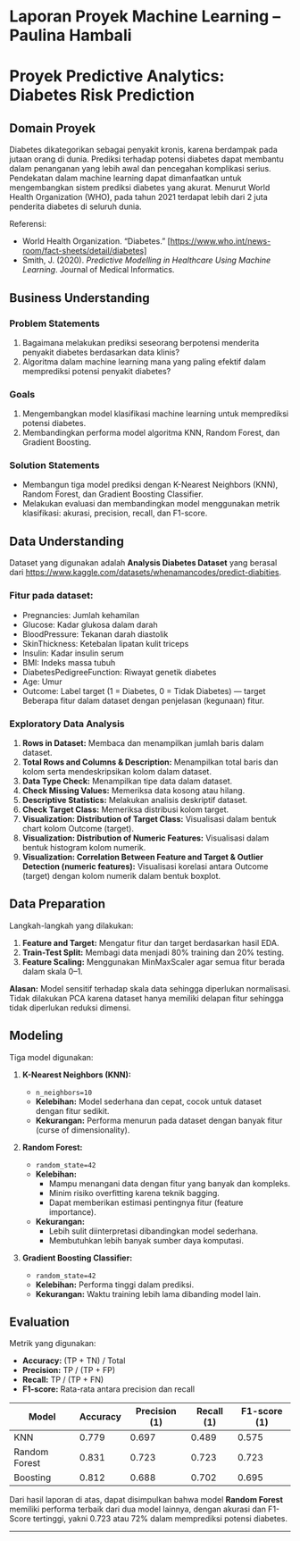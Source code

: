 # Laporan Proyek Machine Learning – Paulina Hambali 
# Proyek Predictive Analytics: Diabetes Risk Prediction

## Domain Proyek

Diabetes dikategorikan sebagai penyakit kronis, karena berdampak pada jutaan orang di dunia. Prediksi terhadap potensi diabetes dapat membantu dalam penanganan yang lebih awal dan pencegahan komplikasi serius. Pendekatan dalam machine learning dapat dimanfaatkan untuk mengembangkan sistem prediksi diabetes yang akurat. Menurut World Health Organization (WHO), pada tahun 2021 terdapat lebih dari 2 juta penderita diabetes di seluruh dunia.

Referensi:
- World Health Organization. “Diabetes.” [https://www.who.int/news-room/fact-sheets/detail/diabetes]
- Smith, J. (2020). *Predictive Modelling in Healthcare Using Machine Learning*. Journal of Medical Informatics.

## Business Understanding

### Problem Statements

1. Bagaimana melakukan prediksi seseorang berpotensi menderita penyakit diabetes berdasarkan data klinis?  
2. Algoritma dalam machine learning mana yang paling efektif dalam memprediksi potensi penyakit diabetes? 

### Goals

1. Mengembangkan model klasifikasi machine learning untuk memprediksi potensi diabetes.  
2. Membandingkan performa model algoritma KNN, Random Forest, dan Gradient Boosting.

### Solution Statements

- Membangun tiga model prediksi dengan K-Nearest Neighbors (KNN), Random Forest, dan Gradient Boosting Classifier.  
- Melakukan evaluasi dan membandingkan model menggunakan metrik klasifikasi: akurasi, precision, recall, dan F1-score.

## Data Understanding

Dataset yang digunakan adalah **Analysis Diabetes Dataset** yang berasal dari https://www.kaggle.com/datasets/whenamancodes/predict-diabities.

### Fitur pada dataset:

- Pregnancies: Jumlah kehamilan  
- Glucose: Kadar glukosa dalam darah  
- BloodPressure: Tekanan darah diastolik  
- SkinThickness: Ketebalan lipatan kulit triceps  
- Insulin: Kadar insulin serum  
- BMI: Indeks massa tubuh  
- DiabetesPedigreeFunction: Riwayat genetik diabetes  
- Age: Umur  
- Outcome: Label target (1 = Diabetes, 0 = Tidak Diabetes) — target  
Beberapa fitur dalam dataset dengan penjelasan (kegunaan) fitur.

### Exploratory Data Analysis

1. **Rows in Dataset:** Membaca dan menampilkan jumlah baris dalam dataset.  
2. **Total Rows and Columns & Description:** Menampilkan total baris dan kolom serta mendeskripsikan kolom dalam dataset.  
3. **Data Type Check:** Menampilkan tipe data dalam dataset.  
4. **Check Missing Values:** Memeriksa data kosong atau hilang.  
5. **Descriptive Statistics:** Melakukan analisis deskriptif dataset.  
6. **Check Target Class:** Memeriksa distribusi kolom target.  
7. **Visualization: Distribution of Target Class:** Visualisasi dalam bentuk chart kolom Outcome (target).  
8. **Visualization: Distribution of Numeric Features:** Visualisasi dalam bentuk histogram kolom numerik.  
9. **Visualization: Correlation Between Feature and Target & Outlier Detection (numeric features):** Visualisasi korelasi antara Outcome (target) dengan kolom numerik dalam bentuk boxplot.

## Data Preparation

Langkah-langkah yang dilakukan:

1. **Feature and Target:** Mengatur fitur dan target berdasarkan hasil EDA.  
2. **Train-Test Split:** Membagi data menjadi 80% training dan 20% testing.  
3. **Feature Scaling:** Menggunakan MinMaxScaler agar semua fitur berada dalam skala 0–1.  

**Alasan:** Model sensitif terhadap skala data sehingga diperlukan normalisasi. Tidak dilakukan PCA karena dataset hanya memiliki delapan fitur sehingga tidak diperlukan reduksi dimensi.

## Modeling

Tiga model digunakan:

1. **K-Nearest Neighbors (KNN):**  
   - `n_neighbors=10`  
   - **Kelebihan:** Model sederhana dan cepat, cocok untuk dataset dengan fitur sedikit.  
   - **Kekurangan:** Performa menurun pada dataset dengan banyak fitur (curse of dimensionality).

2. **Random Forest:**  
   - `random_state=42`  
   - **Kelebihan:**  
     - Mampu menangani data dengan fitur yang banyak dan kompleks.  
     - Minim risiko overfitting karena teknik bagging.  
     - Dapat memberikan estimasi pentingnya fitur (feature importance).  
   - **Kekurangan:**  
     - Lebih sulit diinterpretasi dibandingkan model sederhana.  
     - Membutuhkan lebih banyak sumber daya komputasi.

3. **Gradient Boosting Classifier:**  
   - `random_state=42`  
   - **Kelebihan:** Performa tinggi dalam prediksi.  
   - **Kekurangan:** Waktu training lebih lama dibanding model lain.

## Evaluation

Metrik yang digunakan:

- **Accuracy:** (TP + TN) / Total  
- **Precision:** TP / (TP + FP)  
- **Recall:** TP / (TP + FN)  
- **F1-score:** Rata-rata antara precision dan recall  

| Model         | Accuracy | Precision (1) | Recall (1) | F1-score (1) |
|---------------|----------|---------------|------------|--------------|
| KNN           | 0.779    | 0.697         | 0.489      | 0.575        |
| Random Forest | 0.831    | 0.723         | 0.723      | 0.723        |
| Boosting      | 0.812    | 0.688         | 0.702      | 0.695        |

Dari hasil laporan di atas, dapat disimpulkan bahwa model **Random Forest** memiliki performa terbaik dari dua model lainnya, dengan akurasi dan F1-Score tertinggi, yakni 0.723 atau 72% dalam memprediksi potensi diabetes.

---
